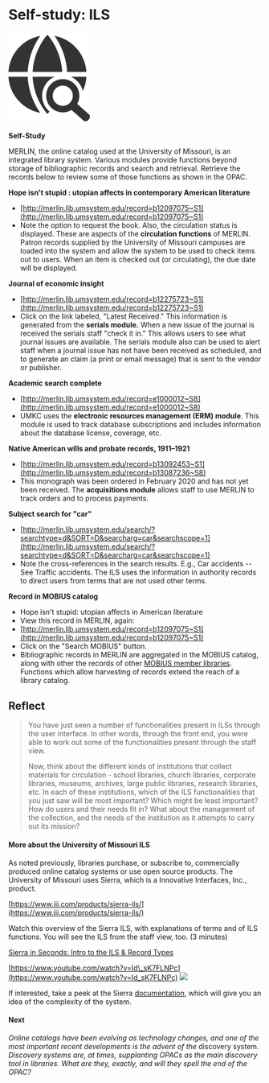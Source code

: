 Self-study: ILS
===============

### ![](self-study-dark.png)  
**Self-Study**

MERLIN, the online catalog used at the University of Missouri, is an integrated library system. Various modules provide functions beyond storage of bibliographic records and search and retrieval. Retrieve the records below to review some of those functions as shown in the OPAC.

**Hope isn't stupid : utopian affects in contemporary American literature**

*   [http://merlin.lib.umsystem.edu/record=b12097075~S1](http://merlin.lib.umsystem.edu/record=b12097075~S1)
*   Note the option to request the book. Also, the circulation status is displayed. These are aspects of the **circulation functions** of MERLIN. Patron records supplied by the University of Missouri campuses are loaded into the system and allow the system to be used to check items out to users. When an item is checked out (or circulating), the due date will be displayed. 

**Journal of economic insight**

*   [http://merlin.lib.umsystem.edu/record=b12275723~S1](http://merlin.lib.umsystem.edu/record=b12275723~S1)
*   Click on the link labeled, "Latest Received." This information is generated from the **serials module.** When a new issue of the journal is received the serials staff "check it in." This allows users to see what journal issues are available. The serials module also can be used to alert staff when a journal issue has not have been received as scheduled, and to generate an claim (a print or email message) that is sent to the vendor or publisher. 

**Academic search complete**

*   [http://merlin.lib.umsystem.edu/record=e1000012~S8](http://merlin.lib.umsystem.edu/record=e1000012~S8)
*   UMKC uses the **electronic resources management (ERM) module**. This module is used to track database subscriptions and includes information about the database license, coverage, etc.

**Native American wills and probate records, 1911–1921**

*   [http://merlin.lib.umsystem.edu/record=b13092453~S1](http://merlin.lib.umsystem.edu/record=b13087236~S8)
*   This monograph was been ordered in February 2020 and has not yet been received. The **acquisitions module** allows staff to use MERLIN to track orders and to process payments.

**Subject search for "car"**

*   [http://merlin.lib.umsystem.edu/search/?searchtype=d&SORT=D&searcharg=car&searchscope=1](http://merlin.lib.umsystem.edu/search/?searchtype=d&SORT=D&searcharg=car&searchscope=1)
*   Note the cross-references in the search results. E.g., Car accidents -- See Traffic accidents. The ILS uses the information in authority records to direct users from terms that are not used other terms.

**Record in MOBIUS catalog**

*   Hope isn't stupid: utopian affects in American literature
*   View this record in MERLIN, again:
*   [http://merlin.lib.umsystem.edu/record=b12097075~S1](http://merlin.lib.umsystem.edu/record=b12097075~S1)
*   Click on the "Search MOBIUS" button. 
*   Bibliographic records in MERLIN are aggregated in the MOBIUS catalog, along with other the records of other [MOBIUS member libraries](https://mobiusconsortium.org/member-libraries). Functions which allow harvesting of records extend the reach of a library catalog. 

**Reflect**
-----------

> You have just seen a number of functionalities present in ILSs through the user interface. In other words, through the front end, you were able to work out some of the functionalities present through the staff view. 
> 
> Now, think about the different kinds of institutions that collect materials for circulation - school libraries, church libraries, corporate libraries, museums, archives, large public libraries, research libraries, etc. In each of these institutions, which of the ILS functionalities that you just saw will be most important? Which might be least important? How do users and their needs fit in? What about the management of the collection, and the needs of the institution as it attempts to carry out its mission?

#### **More about the University of Missouri ILS**

As noted previously, libraries purchase, or subscribe to, commercially produced online catalog systems or use open source products. The University of Missouri uses Sierra, which is a Innovative Interfaces, Inc., product.

[https://www.iii.com/products/sierra-ils/](https://www.iii.com/products/sierra-ils/)

Watch this overview of the Sierra ILS, with explanations of terms and of ILS functions. You will see the ILS from the staff view, too. (3 minutes)

[Sierra in Seconds: Intro to the ILS & Record Types](https://vimeo.com/innovativeiii)

[https://www.youtube.com/watch?v=Id\_sK7FLNPc](https://www.youtube.com/watch?v=Id_sK7FLNPc) [![](/images/play_overlay.png)](https://www.youtube.com/watch?v=Id_sK7FLNPc) 

If interested, take a peek at the Sierra [documentation](https://documentation.iii.com/sierrahelp/Default.htm), which will give you an idea of the complexity of the system.

#### **Next**

_Online catalogs have been evolving as technology changes, and one of the most important recent developments is the advent of the_ discovery system. _Discovery systems are, at times, supplanting OPACs as the main discovery tool in libraries. What are they, exactly, and will they spell the end of the OPAC?_